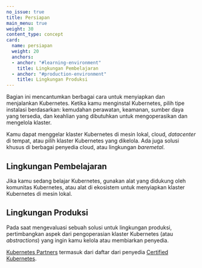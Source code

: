 ```yaml
---
no_issue: true
title: Persiapan
main_menu: true
weight: 30
content_type: concept
card:
  name: persiapan
  weight: 20
  anchors:
  - anchor: "#learning-environment"
    title: Lingkungan Pembelajaran
  - anchor: "#production-environment"
    title: Lingkungan Produksi 
---
```


<!-- overview -->

Bagian ini mencantumkan berbagai cara untuk menyiapkan dan menjalankan Kubernetes. Ketika kamu menginstal Kubernetes, pilih tipe instalasi berdasarkan: kemudahan perawatan, keamanan, sumber daya yang tersedia, dan keahlian yang dibutuhkan untuk mengoperasikan dan mengelola klaster.

Kamu dapat menggelar klaster Kubernetes di mesin lokal, cloud, _datacenter_ di tempat, atau pilih klaster Kubernetes yang dikelola. Ada juga solusi khusus di berbagai penyedia cloud, atau lingkungan _baremetal_.

<!-- body -->

## Lingkungan Pembelajaran

Jika kamu sedang belajar Kubernetes, gunakan alat yang didukung oleh komunitas Kubernetes, atau alat di ekosistem untuk menyiapkan klaster Kubernetes di mesin lokal.

## Lingkungan Produksi

Pada saat mengevaluasi sebuah solusi untuk lingkungan produksi, pertimbangkan aspek dari pengoperasian klaster Kubernetes (atau _abstractions_) yang ingin kamu kelola atau membiarkan penyedia.

[Kubernetes Partners](https://kubernetes.io/partners/#conformance) termasuk dari daftar dari penyedia [Certified Kubernetes](https://github.com/cncf/k8s-conformance/#certified-kubernetes).


